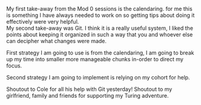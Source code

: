 My first take-away from the Mod 0 sessions is the calendaring. for me this is something I have always needed to work on so getting tips about doing it effectively were very helpful.  
My second take-away was Git. I think it is a really useful system, I liked the points about keeping it organized in such a way that you and whoever else can decipher what changes were made.

First strategy I am going to use is from the calendaring, I am going to break up my time into smaller more manageable chunks in-order to direct my focus.

Second strategy I am going to implement is relying on my cohort for help.

Shoutout to Cole for all his help with Git yesterday!
Shoutout to my girlfriend, family and friends for supporting my Turing adventure.

